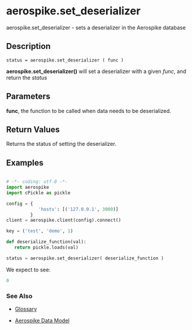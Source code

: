 
# aerospike.set_deserializer

aerospike.set_deserializer - sets a deserializer in the Aerospike database

## Description

```
status = aerospike.set_deserializer ( func )

```

**aerospike.set_deserializer()** will set a deserializer with a given *func*, and return the *status*

## Parameters

**func**, the function to be called when data needs to be deserialized.

## Return Values
Returns the status of setting the deserializer.

## Examples

```python

# -*- coding: utf-8 -*-
import aerospike
import cPickle as pickle

config = {
            'hosts': [('127.0.0.1', 3000)]
         }
client = aerospike.client(config).connect()

key = ('test', 'demo', 1)

def deserialize_function(val):
   return pickle.loads(val)

status = aerospike.set_deserializer( deserialize_function )

```

We expect to see:

```python
0
```



### See Also



- [Glossary](http://www.aerospike.com/docs/guide/glossary.html)

- [Aerospike Data Model](http://www.aerospike.com/docs/architecture/data-model.html)
